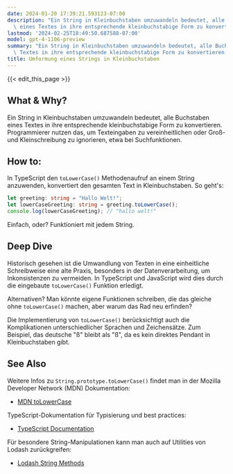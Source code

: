 ```yaml
---
date: 2024-01-20 17:39:21.593123-07:00
description: "Ein String in Kleinbuchstaben umzuwandeln bedeutet, alle Buchstaben\
  \ eines Textes in ihre entsprechende kleinbuchstabige Form zu konvertieren.\u2026"
lastmod: '2024-02-25T18:49:50.687588-07:00'
model: gpt-4-1106-preview
summary: "Ein String in Kleinbuchstaben umzuwandeln bedeutet, alle Buchstaben eines\
  \ Textes in ihre entsprechende kleinbuchstabige Form zu konvertieren.\u2026"
title: Umformung eines Strings in Kleinbuchstaben
---
```


{{< edit_this_page >}}

## What & Why?
Ein String in Kleinbuchstaben umzuwandeln bedeutet, alle Buchstaben eines Textes in ihre entsprechende kleinbuchstabige Form zu konvertieren. Programmierer nutzen das, um Texteingaben zu vereinheitlichen oder Groß- und Kleinschreibung zu ignorieren, etwa bei Suchfunktionen.

## How to:
In TypeScript den `toLowerCase()` Methodenaufruf an einem String anzuwenden, konvertiert den gesamten Text in Kleinbuchstaben. So geht's:

```typescript
let greeting: string = "Hallo Welt!";
let lowerCaseGreeting: string = greeting.toLowerCase();
console.log(lowerCaseGreeting); // "hallo welt!"
```

Einfach, oder? Funktioniert mit jedem String.

## Deep Dive
Historisch gesehen ist die Umwandlung von Texten in eine einheitliche Schreibweise eine alte Praxis, besonders in der Datenverarbeitung, um Inkonsistenzen zu vermeiden. In TypeScript und JavaScript wird dies durch die eingebaute `toLowerCase()` Funktion erledigt.

Alternativen? Man könnte eigene Funktionen schreiben, die das gleiche ohne `toLowerCase()` machen, aber warum das Rad neu erfinden?

Die Implementierung von `toLowerCase()` berücksichtigt auch die Komplikationen unterschiedlicher Sprachen und Zeichensätze. Zum Beispiel, das deutsche "ß" bleibt als "ß", da es kein direktes Pendant in Kleinbuchstaben gibt.

## See Also
Weitere Infos zu `String.prototype.toLowerCase()` findet man in der Mozilla Developer Network (MDN) Dokumentation:
- [MDN toLowerCase](https://developer.mozilla.org/en-US/docs/Web/JavaScript/Reference/Global_Objects/String/toLowerCase)

TypeScript-Dokumentation für Typisierung und best practices:
- [TypeScript Documentation](https://www.typescriptlang.org/docs/)

Für besondere String-Manipulationen kann man auch auf Utilities von Lodash zurückgreifen:
- [Lodash String Methods](https://lodash.com/docs/#lowerCase)
